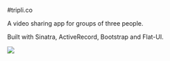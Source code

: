 #tripli.co

A video sharing app for groups of three people.

Built with Sinatra, ActiveRecord, Bootstrap and Flat-UI.

![](https://raw.github.com/swanson/triplico/master/app/public/img/demo.png)